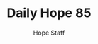 ---
image: /assets/img/daily-hope-default-artwork.png
title: Daily Hope 85
number: 85
categories:
  - Daily Hope
author: Hope Staff
notes: Daily Hope 85
embed: >-
  EMBED_GOES_HERE
---